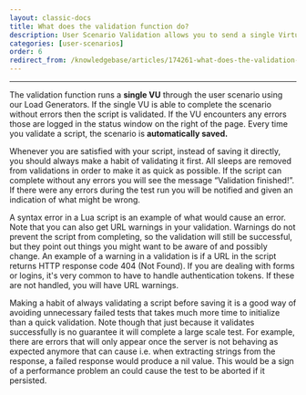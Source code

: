 ```yaml
---
layout: classic-docs
title: What does the validation function do?
description: User Scenario Validation allows you to send a single Virtual User through your user scenario to test for for any errors. During validation, sleep times are ignored.
categories: [user-scenarios]
order: 6
redirect_from: /knowledgebase/articles/174261-what-does-the-validation-function-do
---
```


***

The validation function runs a **single VU** through the user scenario using our Load Generators.  If the single VU is able to complete the scenario without errors then the script is validated.  If the VU encounters any errors those are logged in the status window on the right of the page.  Every time you validate a script, the scenario is **automatically saved.**

Whenever you are satisfied with your script, instead of saving it directly, you should always make a habit of validating it first. All sleeps are removed from validations in order to make it as quick as possible. If the script can complete without any errors you will see the message “Validation finished!”. If there were any errors during the test run you will be notified and given an indication of what might be wrong.

A syntax error in a Lua script is an example of what would cause an error. Note that you can also get URL warnings in your validation. Warnings do not prevent the script from completing, so the validation will still be successful, but they point out things you might want to be aware of and possibly change. An example of a warning in a validation is if a URL in the script returns HTTP response code 404 (Not Found). If you are dealing with forms or logins, it's very common to have to handle authentication tokens.  If these are not handled, you will have URL warnings.

Making a habit of always validating a script before saving it is a good way of avoiding unnecessary failed tests that takes much more time to initialize than a quick validation. Note though that just because it validates successfully is no guarantee it will complete a large scale test. For example, there are errors that will only appear once the server is not behaving as expected anymore that can cause i.e. when extracting strings from the response, a failed response would produce a nil value. This would be a sign of a performance problem an could cause the test to be aborted if it persisted.
